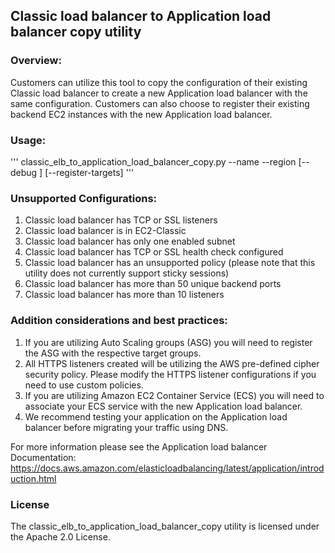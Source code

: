 ## Classic load balancer to Application load balancer copy utility
 
### Overview:
Customers can utilize this tool to copy the configuration of their existing Classic load balancer to create a new Application load balancer with the same configuration. Customers can also choose to register their existing backend EC2 instances with the new Application load balancer.
 
### Usage:
'''
classic_elb_to_application_load_balancer_copy.py
--name <value>
--region <value>
[--debug <value>]
[--register-targets]
'''
 
### Unsupported Configurations:
1. Classic load balancer has TCP or SSL listeners
2. Classic load balancer is in EC2-Classic
3. Classic load balancer has only one enabled subnet
4. Classic load balancer has TCP or SSL health check configured
5. Classic load balancer has an unsupported policy (please note that this utility does not currently support sticky sessions)
6. Classic load balancer has more than 50 unique backend ports
7. Classic load balancer has more than 10 listeners
 
### Addition considerations and best practices:
1. If you are utilizing Auto Scaling groups (ASG) you will need to register the ASG with the respective target groups.
2. All HTTPS listeners created will be utilizing the AWS pre-defined cipher security policy. Please modify the HTTPS listener configurations if you need to use custom policies.
3. If you are utilizing Amazon EC2 Container Service (ECS) you will need to associate your ECS service with the new Application load balancer.
4. We recommend testing your application on the Application load balancer before migrating your traffic using DNS.
 
For more information please see the Application load balancer Documentation: https://docs.aws.amazon.com/elasticloadbalancing/latest/application/introduction.html
 
### License
The classic_elb_to_application_load_balancer_copy utility is licensed under the Apache 2.0 License.


